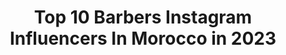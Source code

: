 ---
title: Top 10 Barbers Instagram Influencers In Morocco in 2023
description: >-
  Find top barbers Instagram influencers in Morocco in 2023. Most popular hashtags: #fashion #love #lifestyle #instagram.
platform: Instagram
hits: 13
text_top: Identify the best Instagram influencers on inBeat.
text_bottom: Our search engine has 13 Instagram influencers like this in Morocco for you to collaborate.
profiles:
  - username: "fall_le_maitre_barber"
    fullname: >-
      Cheikh fall
    bio: >-
      💈LE MAITRE BARBER 🇸🇳 live in 🇲🇦 😂 Humour 100% marocain ✉️ Elcheikhfall11@gmail.com 📺 https://www.younow.com/chiekhfall 👻 cfall2801 👨🏿‍💻 en MP
    location: "Morocco"
    followers: 108185
    engagement: 239
    commentsToLikes: 0.016227
    id: ck6tqs832tqvs0j7175vavsuz
    verified: false
    hashtags: ""
  - username: "mohamed_zerrouki"
    fullname: >-
      👑Artist 🌍 zerrouki 👑
    bio: >-
      📍Morroco🇲🇦 ¶Live every moment like it's the last moment in your life¶ ®Painter🖌️/ barber ✂️//Traveler 🇲🇦🏔️🌍 📸 Photographer 📸 📩Zarouki.art@gmail. com
    location: "Morocco"
    followers: 27157
    engagement: 375
    commentsToLikes: 0.039524
    id: ckaown9k79len0i787tkyogj8
    verified: false
    hashtags: "#trip, #instagood, #instaphoto, #photography"
  - username: "shadow.barber"
    fullname: >-
      Shadow barber
    bio: >-
      💆 To enjoy a high quality shave ✂ All you have to come to us 💺 Book yourself an appointment 👏 The secret of my success is your support. Thank you
    location: "Morocco"
    followers: 9664
    engagement: 384
    commentsToLikes: 0.027679
    id: ck0w2dvednv0r0i197zm7p7of
    verified: false
    hashtags: ""
  - username: "mouad.mercado"
    fullname: >-
      🥇𝓜𝓸𝓾𝓪𝓭 𝓶𝓸𝓾𝓼𝓳𝓲𝓭🥇
    bio: >-
      #sh300i ❤️💉 2ème compte @mousjidmouad 📍 : 𝕮𝖆𝖘𝖆𝖇𝖑𝖆𝖓𝖈𝖆 / 𝐌𝐨𝐫𝐨𝐜𝐜𝐨 🇲🇦 📩 : mouadmousjid58@gmail.com 🔥 :𝑩𝒊𝒌𝒆 𝒍𝒊𝒇𝒆🔥 🎉 : 28/04 ✨ Fb :معاد مسجد
    location: "Morocco"
    followers: 8481
    engagement: 1004
    commentsToLikes: 0.028364
    id: ckap7kufmki630i784kum0aw0
    verified: false
    hashtags: "#wheelies, #polini, #maroc, #lavagemdemoto"
  - username: "espada.yassinee"
    fullname: >-
      Yassine Moussaoui
    bio: >-
      _2eme: @espadayassinephotography _ambassador : @newchic_asia -📷ArtPhotography -👔Fashion blogger -🏋️‍♂️Fitness - 🤝Collab Dm Me - 🇲🇦 Morocco/Tanger
    location: "Morocco"
    followers: 89588
    engagement: 252
    commentsToLikes: 0.042663
    id: ck6uevi25tbae0j714d36cpnl
    verified: false
    hashtags: "#yellowtshirt, #motivation, #fitnessmotivation, #dapperman"
  - username: "samadiilias"
    fullname: >-
      STYLE YOUR HAIR WITH SAMADI 😅
    bio: >-
      Very grateful for sharing my world with you 🤩. 📌 CEO @hairstyleguys 📍Tangier 🇲🇦 | 🇪🇸
    location: "Morocco"
    followers: 24334
    engagement: 257
    commentsToLikes: 0.039615
    id: ck5chu6htrgx50i11rcmq5alc
    verified: false
    hashtags: "#hairstyles, #morocco, #summer, #tangier"
  - username: "assil.amor"
    fullname: >-
      • Assil Amor  | أصيل عمور
    bio: >-
      •Personal trainer 🏋🏻‍♂️ •DOP / Filmmaker 📽 @theaaproduction •Content creator 🔮 • 📩 :amorassil25@gmail.com •LATEST VLOGG SUBSCRIBE👇🏻 🚨
    location: "Morocco"
    followers: 23416
    engagement: 238
    commentsToLikes: 0.021750
    id: ck14ht85hc0je0i19k2oqy8av
    verified: false
    hashtags: "#style, #motorbike, #love, #biker"
  - username: "samir___fit"
    fullname: >-
      S A M I R    F T N E S
    bio: >-
      🇲🇦𝑤𝑒𝑙𝑐𝑜𝑚𝑒🇪🇺 𝑀𝑦 𝑆𝑛𝑎𝑝𝐶ℎ𝑎𝑇 : 𝑆𝑎𝑚_𝑒𝑙2 𝐹𝑛𝑡𝑛𝑒𝑠 𝐴𝑑𝑑𝑖𝑐𝑡 | 𝑊𝑜𝑅.𝐾𝑜𝑢𝑇🔥 👉🏻𝐹𝑜𝐿𝐿𝑜𝑤 𝑀𝑒 : 50 𝐾 💯 🅹🆄🆂🆃 🆃🆁🆄🆂🆃 🆈🅾︎🆄🆁🆂🅴🅻🅵 💯
    location: "Morocco"
    followers: 24038
    engagement: 170
    commentsToLikes: 0.017952
    id: ckaox68m8byt10i78w6tz5f44
    verified: false
    hashtags: "#fes, #taza, #ouajda, #casa"
  - username: "oussama_mouhabi"
    fullname: >-
      OUSSAMA MOUHABI ®️
    bio: >-
      Official instagram ▪Lifestyle 🕶 ▪Fashion blogger 👕 ▪MoRoccaN 🇲🇦 ▪Follow Me ☝️
    location: "Morocco"
    followers: 5690
    engagement: 633
    commentsToLikes: 0.018214
    id: ckf5n65yawxi00j23p363qu6i
    verified: false
    hashtags: "#casablanca, #blogger, #spain, #followbackinstantly"
  - username: "mehdinajy"
    fullname: >-
      Mehdi Najy
    bio: >-
      🔹Moroccan model🇲🇦 🔹Diabétic T1 / TEDx speaker 🎤 🔹Sponspored by @lionzathletics 🔹Coach a @passagefitnessofficial 🔹MA chaîne YouTube 👇
    location: "Morocco"
    followers: 50284
    engagement: 574
    commentsToLikes: 0.014858
    id: ck5btskkxgixf0i11f39s3m1e
    verified: false
    hashtags: "#moroccanblogger, #love, #follow, #followme"
---